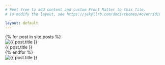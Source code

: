 ```yaml
---
# Feel free to add content and custom Front Matter to this file.
# To modify the layout, see https://jekyllrb.com/docs/themes/#overriding-theme-defaults

layout: default
---
```


<div class="container">
    <div class="row gy-5">
        {% for post in site.posts %}
                    <div class="col-sm-4"> 
                        <a data-toggle="modal" data-target="#cardModal" data-title="{{ post.title }}" data-image="{{ post.image }}" alt="{{ post.title }}">
                            <div class="card" style="width: 18rem;">
                                <img class="card-img-top" src="{{ post.image }}" alt="{{ post.title }}">
                                <div class="card-body text-center">
                                    <div class="card-title">{{ post.title }}</div>
                                </div>
                            </div>
                        </a>
                    </div>
        {% endfor %}
    </div>
    <div class="modal fade" id="cardModal" tabindex="-1" role="dialog" aria-labelledby="cardModalLabel" aria-hidden="true">
    <div class="modal-dialog" role="document">
        <div class="modal-content">
            <div class="modal-body">
                <img class="card-img-top" src="" alt="{{ post.title }}">
                <div class="card-body text-center">
                    <div class="card-title"></div>
                </div>
            </div>
        </div>
    </div>
</div>
</div>
<script>
    $('#cardModal').on('show.bs.modal', function (event) {
    var button = $(event.relatedTarget);
    var title = button.data('title');
    var image = button.data('image');
    var modal = $(this)
    modal.find('.card-img-top').attr('src', image);
    modal.find('.card-title').html(title);

    });
</script>
